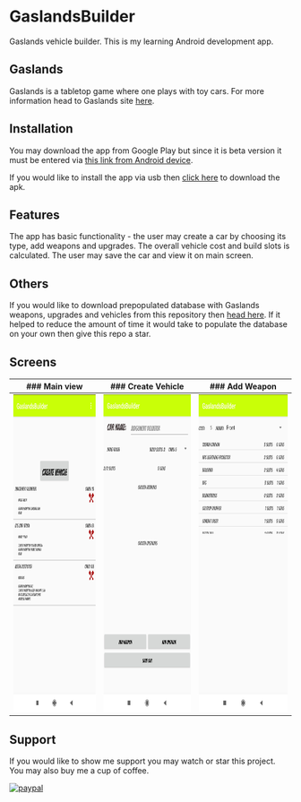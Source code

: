 # GaslandsBuilder
Gaslands vehicle builder. This is my learning Android development app.

## Gaslands
Gaslands is a tabletop game where one plays with toy cars. For more information head to Gaslands site [here](https://gaslands.com/).

## Installation
You may download the app from Google Play but since it is beta version it must be entered via [this link from Android device](https://play.google.com/store/apps/details?id=com.bartek.gaslandsbuilder).

If you would like to install the app via usb then [click here](https://github.com/BartlomiejF/GaslandsBuilder/blob/master/app/release/v0.3.apk) to download the apk.

## Features
The app has basic functionality - the user may create a car by choosing its type, add weapons and upgrades. The overall vehicle cost and build slots is calculated. The user may save the car and view it on main screen.

## Others
If you would like to download prepopulated database with Gaslands weapons, upgrades and vehicles from this repository then [head here](https://github.com/BartlomiejF/GaslandsBuilder/raw/master/app/src/main/assets/databases/gaslandsWeapons.sqlite3). If it helped to reduce the amount of time it would take to populate the database on your own then give this repo a star.

## Screens
| ### Main view  |  ### Create Vehicle |  ### Add Weapon |
|---|---|---|
|  [<img src="0GooglePlay/images/screenshotsPhone/IMG_20201128_221618.jpg" width="270" height="567" />](0GooglePlay/images/screenshotsPhone/IMG_20201128_221618.jpg) | [<img src="0GooglePlay/images/screenshotsPhone/IMG_20201128_221631.jpg" width="270" height="567" />](0GooglePlay/images/screenshotsPhone/IMG_20201128_221631.jpg)  |  [<img src="0GooglePlay/images/screenshotsPhone/IMG_20201128_221640.jpg" width="270" height="567" />](0GooglePlay/images/screenshotsPhone/IMG_20201128_221640.jpg) |

## Support
If you would like to show me support you may watch or star this project. You may also buy me a cup of coffee.

[![paypal](https://www.paypalobjects.com/en_US/i/btn/btn_donateCC_LG.gif)](https://www.paypal.com/donate?hosted_button_id=255VQT4BEG39N)
